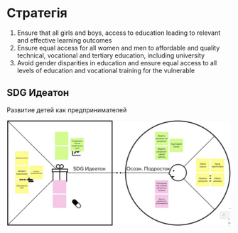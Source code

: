 # Стратегія

1. Ensure that all girls and boys, access to education leading to relevant and effective learning outcomes
2. Ensure equal access for all women and men to affordable and quality technical, vocational and tertiary education, including university
3. Avoid gender disparities in education and ensure equal access to all levels of education and vocational training for the vulnerable

## SDG Идеатон

Развитие детей как предпринимателей

![](../.gitbook/assets/image%20%28142%29.png)



